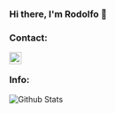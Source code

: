 ### Hi there, I'm Rodolfo 👋

### Contact:
[<img align="left" alt="codeSTACKr | LinkedIn" width="22px" src="https://img.icons8.com/external-justicon-lineal-color-justicon/64/000000/external-linkedin-social-media-justicon-lineal-color-justicon.png" />][linkedin]


</br>

### Info:
<img align="center" alt="Github Stats" src="https://github-readme-stats.vercel.app/api?username=RondonLeonR&show_icons=true&theme=tokyonight" />



[linkedin]: https://www.linkedin.com/in/rodolfo-rondon-leon-9665251a1/
<!--
[<img align="left" alt="Visual Studio Code" width="26px" src="https://raw.githubusercontent.com/github/explore/8">]
**RondonLeonR/RondonLeonR** is a ✨ _special_ ✨ repository because its `README.md` (this file) appears on your GitHub profile.

Here are some ideas to get you started:

- 🔭 I’m currently working on ...
- 🌱 I’m currently learning ...
- 👯 I’m looking to collaborate on ...
- 🤔 I’m looking for help with ...
- 💬 Ask me about ...
- 📫 How to reach me: ...
- 😄 Pronouns: ...
- ⚡ Fun fact: ...
-->
